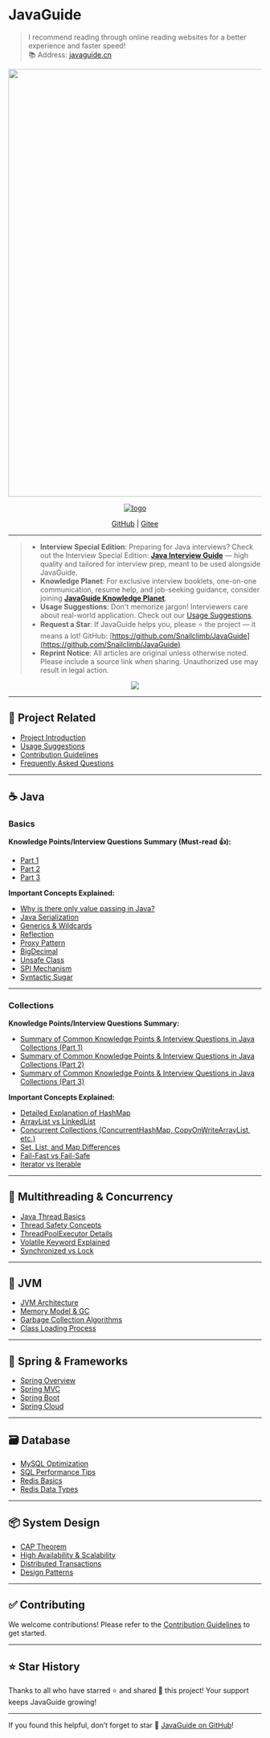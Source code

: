# JavaGuide

> I recommend reading through online reading websites for a better experience and faster speed!  
> 📚 Address: [javaguide.cn](https://javaguide.cn/)

[<img src="https://oss.javaguide.cn/xingqiu/xingqiu.png" width="850" />](https://javaguide.cn/about-the-author/zhishixingqiu-two-years.html)

<div align="center">

[![logo](https://oss.javaguide.cn/github/javaguide/csdn/1c00413c65d1995993bf2b0daf7b4f03.png)](https://github.com/Snailclimb/JavaGuide)

[GitHub](https://github.com/Snailclimb/JavaGuide) | [Gitee](https://gitee.com/SnailClimb/JavaGuide)

</div>

---

> - **Interview Special Edition**: Preparing for Java interviews? Check out the Interview Special Edition: **[Java Interview Guide](./docs/zhuanlan/java-mian-shi-zhi-bei.md)** — high quality and tailored for interview prep, meant to be used alongside JavaGuide.
> - **Knowledge Planet**: For exclusive interview booklets, one-on-one communication, resume help, and job-seeking guidance, consider joining **[JavaGuide Knowledge Planet](./docs/about-the-author/zhishixingqiu-two-years.md)**.
> - **Usage Suggestions**: Don't memorize jargon! Interviewers care about real-world application. Check out our [Usage Suggestions](./docs/javaguide/use-suggestion.md).
> - **Request a Star**: If JavaGuide helps you, please ⭐ the project — it means a lot! GitHub: [https://github.com/Snailclimb/JavaGuide](https://github.com/Snailclimb/JavaGuide)
> - **Reprint Notice**: All articles are original unless otherwise noted. Please include a source link when sharing. Unauthorized use may result in legal action.

<div align="center">
  <img src="https://oss.javaguide.cn/github/javaguide/gongzhonghaoxuanchuan.png" />
</div>

---

## 🧭 Project Related

- [Project Introduction](https://javaguide.cn/javaguide/intro.html)
- [Usage Suggestions](https://javaguide.cn/javaguide/use-suggestion.html)
- [Contribution Guidelines](https://javaguide.cn/javaguide/contribution-guideline.html)
- [Frequently Asked Questions](https://javaguide.cn/javaguide/faq.html)

---

## ☕ Java

### Basics

**Knowledge Points/Interview Questions Summary (Must-read 👍):**

- [Part 1](./docs/java/basis/java-basic-questions-01.md)
- [Part 2](./docs/java/basis/java-basic-questions-02.md)
- [Part 3](./docs/java/basis/java-basic-questions-03.md)

**Important Concepts Explained:**

- [Why is there only value passing in Java?](./docs/java/basis/why-there-only-value-passing-in-java.md)
- [Java Serialization](./docs/java/basis/serialization.md)
- [Generics & Wildcards](./docs/java/basis/generics-and-wildcards.md)
- [Reflection](./docs/java/basis/reflection.md)
- [Proxy Pattern](./docs/java/basis/proxy.md)
- [BigDecimal](./docs/java/basis/bigdecimal.md)
- [Unsafe Class](./docs/java/basis/unsafe.md)
- [SPI Mechanism](./docs/java/basis/spi.md)
- [Syntactic Sugar](./docs/java/basis/syntactic-sugar.md)

---

### Collections

**Knowledge Points/Interview Questions Summary:**

- [Summary of Common Knowledge Points & Interview Questions in Java Collections (Part 1)](./docs/java/collection/java-collection-questions-01.md)
- [Summary of Common Knowledge Points & Interview Questions in Java Collections (Part 2)](./docs/java/collection/java-collection-questions-02.md)
- [Summary of Common Knowledge Points & Interview Questions in Java Collections (Part 3)](./docs/java/collection/java-collection-questions-03.md)

**Important Concepts Explained:**

- [Detailed Explanation of HashMap](./docs/java/collection/hashmap.md)
- [ArrayList vs LinkedList](./docs/java/collection/arraylist-vs-linkedlist.md)
- [Concurrent Collections (ConcurrentHashMap, CopyOnWriteArrayList, etc.)](./docs/java/collection/concurrent-collections.md)
- [Set, List, and Map Differences](./docs/java/collection/set-list-map-differences.md)
- [Fail-Fast vs Fail-Safe](./docs/java/collection/fail-fast-vs-fail-safe.md)
- [Iterator vs Iterable](./docs/java/collection/iterator-vs-iterable.md)

---

## 🧵 Multithreading & Concurrency

- [Java Thread Basics](./docs/java/concurrent/java-thread.md)
- [Thread Safety Concepts](./docs/java/concurrent/thread-safety.md)
- [ThreadPoolExecutor Details](./docs/java/concurrent/thread-pool.md)
- [Volatile Keyword Explained](./docs/java/concurrent/volatile.md)
- [Synchronized vs Lock](./docs/java/concurrent/synchronized-vs-lock.md)

---

## 🔧 JVM

- [JVM Architecture](./docs/java/jvm/jvm-architecture.md)
- [Memory Model & GC](./docs/java/jvm/java-memory-area.md)
- [Garbage Collection Algorithms](./docs/java/jvm/gc.md)
- [Class Loading Process](./docs/java/jvm/class-loader.md)

---

## 🌱 Spring & Frameworks

- [Spring Overview](./docs/system-design/framework/spring.md)
- [Spring MVC](./docs/system-design/framework/springmvc.md)
- [Spring Boot](./docs/system-design/framework/springboot.md)
- [Spring Cloud](./docs/system-design/framework/springcloud.md)

---

## 🗃️ Database

- [MySQL Optimization](./docs/database/mysql/mysql-index.md)
- [SQL Performance Tips](./docs/database/mysql/mysql-performance-tuning.md)
- [Redis Basics](./docs/database/redis/redis-intro.md)
- [Redis Data Types](./docs/database/redis/data-structure.md)

---

## 📦 System Design

- [CAP Theorem](./docs/system-design/theory/cap.md)
- [High Availability & Scalability](./docs/system-design/design/high-availability.md)
- [Distributed Transactions](./docs/system-design/design/distributed-transaction.md)
- [Design Patterns](./docs/system-design/design-patterns/README.md)

---

## ✅ Contributing

We welcome contributions! Please refer to the [Contribution Guidelines](https://javaguide.cn/javaguide/contribution-guideline.html) to get started.

---

## ⭐ Star History

Thanks to all who have starred ⭐ and shared 💬 this project! Your support keeps JavaGuide growing!

---

If you found this helpful, don’t forget to star 🌟 [JavaGuide on GitHub](https://github.com/Snailclimb/JavaGuide)!

